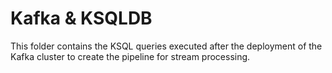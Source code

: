 # Kafka & KSQLDB

This folder contains the KSQL queries executed after the deployment of the Kafka cluster to create the pipeline for stream processing.